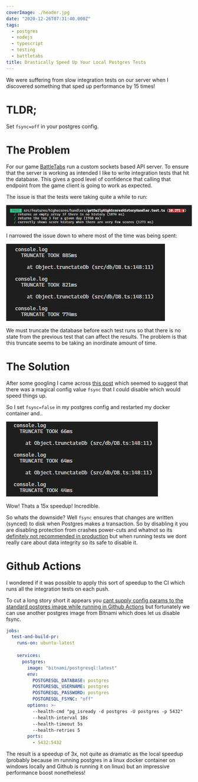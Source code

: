 ```yaml
---
coverImage: ./header.jpg
date: "2020-12-26T07:31:40.000Z"
tags:
  - postgres
  - nodejs
  - typescript
  - testing
  - battletabs
title: Drastically Speed Up Your Local Postgres Tests
---
```


We were suffering from slow integration tests on our server when I discovered something that sped up performance by 15 times!

<!-- more -->

# TLDR;

Set `fsync=off` in your postgres config.

# The Problem

For our game [BattleTabs](http://battletabs.com/) run a custom sockets based API server. To ensure that the server is working as intended I like to write integration tests that hit the database. This gives a good level of confidence that calling that endpoint from the game client is going to work as expected.

The issue is that the tests were taking quite a while to run:

[![](./before.png)](./before.png)

I narrowed the issue down to where most of the time was being spent:

[![](./trunc-before.png)](./trunc-before.png)

We must truncate the database before each test runs so that there is no state from the previous test that can affect the results. The problem is that this truncate seems to be taking an inordinate amount of time.

# The Solution

After some googling I came across [this post](https://dev.to/thejessleigh/speed-up-your-postgresql-unit-tests-with-one-weird-trick-364p#:~:text=fsync,are%20physically%20written%20to%20disk.) which seemed to suggest that there was a magical config value `fsync` that I could disable which would speed things up.

So I set `fsync=false` in my postgres config and restarted my docker container and..

[![](./trunc-after.png)](./trunc-after.png)

Wow! Thats a 15x speedup! Incredible.

So whats the downside? Well `fsync` ensures that changes are written (synced) to disk when Postgres makes a transaction. So by disabling it you are disabling protection from crashes power-cuts and whatnot so its [definitely not recommended in production](https://www.2ndquadrant.com/en/blog/postgresql-fsync-off-warning-in-config-file/) but when running tests we dont really care about data integrity so its safe to disable it.

# Github Actions

I wondered if it was possible to apply this sort of speedup to the CI which runs all the integration tests on each push.

To cut a long story short it appears you [cant supply config params to the standard postgres image while running in Github Actions](https://stackoverflow.com/questions/65438055/how-to-add-config-args-to-postgres-service-container-in-github-action/65444387?noredirect=1#comment115705280_65444387) but fortunately we can use another postgres image from Bitnami which does let us disable fsync.

```yaml
jobs:
  test-and-build-pr:
    runs-on: ubuntu-latest

    services:
      postgres:
        image: "bitnami/postgresql:latest"
        env:
          POSTGRESQL_DATABASE: postgres
          POSTGRESQL_USERNAME: postgres
          POSTGRESQL_PASSWORD: postgres
          POSTGRESQL_FSYNC: "off"
        options: >-
          --health-cmd "pg_isready -d postgres -U postgres -p 5432"
          --health-interval 10s
          --health-timeout 5s
          --health-retries 5
        ports:
          - 5432:5432
```

The result is a speedup of 3x, not quite as dramatic as the local speedup (probably because im running postgres in a linux docker container on windows locally and Github is running it on linux) but an impressive performance boost nonetheless!
